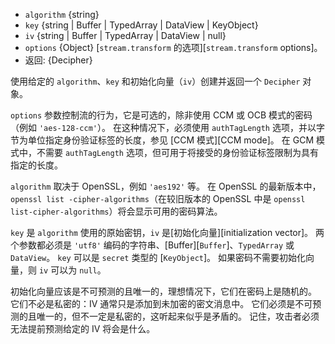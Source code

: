 <!-- YAML
added: v0.1.94
changes:
  - version: v11.6.0
    pr-url: https://github.com/nodejs/node/pull/24234
    description: The `key` argument can now be a `KeyObject`.
  - version: v11.2.0
    pr-url: https://github.com/nodejs/node/pull/24081
    description: The cipher `chacha20-poly1305` is now supported.
  - version: v10.10.0
    pr-url: https://github.com/nodejs/node/pull/21447
    description: Ciphers in OCB mode are now supported.
  - version: v10.2.0
    pr-url: https://github.com/nodejs/node/pull/20039
    description: The `authTagLength` option can now be used to restrict accepted
                 GCM authentication tag lengths.
  - version: v9.9.0
    pr-url: https://github.com/nodejs/node/pull/18644
    description: The `iv` parameter may now be `null` for ciphers which do not
                 need an initialization vector.
-->

* `algorithm` {string}
* `key` {string | Buffer | TypedArray | DataView | KeyObject}
* `iv` {string | Buffer | TypedArray | DataView | null}
* `options` {Object} [`stream.transform` 的选项][`stream.transform` options]。
* 返回: {Decipher}

使用给定的 `algorithm`、`key` 和初始化向量（`iv`）创建并返回一个 `Decipher` 对象。

`options` 参数控制流的行为，它是可选的，除非使用 CCM 或 OCB 模式的密码（例如 `'aes-128-ccm'`）。
在这种情况下，必须使用 `authTagLength` 选项，并以字节为单位指定身份验证标签的长度，参见 [CCM 模式][CCM mode]。
在 GCM 模式中，不需要 `authTagLength` 选项，但可用于将接受的身份验证标签限制为具有指定的长度。

`algorithm` 取决于 OpenSSL，例如 `'aes192'` 等。
在 OpenSSL 的最新版本中，`openssl list -cipher-algorithms`（在较旧版本的 OpenSSL 中是 `openssl list-cipher-algorithms`）将会显示可用的密码算法。

`key` 是 `algorithm` 使用的原始密钥，`iv` 是[初始化向量][initialization vector]。
两个参数都必须是 `'utf8'` 编码的字符串、[Buffer][`Buffer`]、`TypedArray` 或 `DataView`。
`key` 可以是 `secret` 类型的 [`KeyObject`]。
如果密码不需要初始化向量，则 `iv` 可以为 `null`。

初始化向量应该是不可预测的且唯一的，理想情况下，它们在密码上是随机的。
它们不必是私密的：IV 通常只是添加到未加密的密文消息中。
它们必须是不可预测的且唯一的，但不一定是私密的，这听起来似乎是矛盾的。
记住，攻击者必须无法提前预测给定的 IV 将会是什么。

